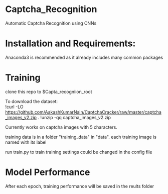 # Captcha_Recognition
Automatic Captcha Recognition using CNNs

# Installation and Requirements:
Anaconda3 is recommended as it already includes many common packages

# Training
clone this repo to $Capta_recogniion_root

To download the dataset:  
!curl -LO https://github.com/AakashKumarNain/CaptchaCracker/raw/master/captcha_images_v2.zip .
!unzip -qq captcha_images_v2.zip

Currently works on captcha images with 5 characters. 

training data is in a folder "training_data" in "data".
each training image is named with its label

run train.py to train
training settings could be changed in the config file


# Model Performance

After each epoch, training performance will be saved in the reults folder
